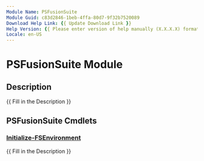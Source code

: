 ```yaml
---
Module Name: PSFusionSuite
Module Guid: c83d2846-1beb-4ffa-80d7-9f32b7520089
Download Help Link: {{ Update Download Link }}
Help Version: {{ Please enter version of help manually (X.X.X.X) format }}
Locale: en-US
---
```


# PSFusionSuite Module
## Description
{{ Fill in the Description }}

## PSFusionSuite Cmdlets
### [Initialize-FSEnvironment](Initialize-FSEnvironment.md)
{{ Fill in the Description }}

